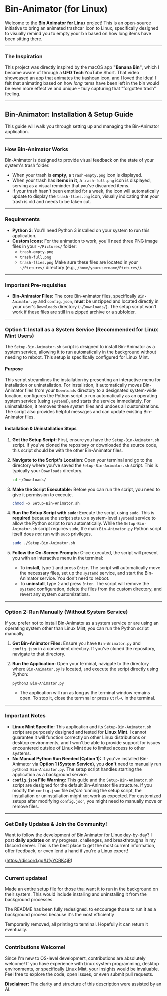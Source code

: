# Bin-Animator (for Linux)

Welcome to the **Bin Animator for Linux** project\! This is an open-source initiative to bring an animated trashcan icon to Linux, specifically designed to visually remind you to empty your bin based on how long items have been sitting there.

-----

### The Inspiration

This project was directly inspired by the macOS app **"Banana Bin"**, which I became aware of through a **UFD Tech** YouTube Short. That video showcased an app that animates the trashcan icon, and I loved the idea\! I felt that animating based on how *long* items have been left in the bin would be even more effective and unique – truly capturing that "forgotten trash" feeling.

-----

## Bin-Animator: Installation & Setup Guide

This guide will walk you through setting up and managing the Bin-Animator application.

-----

### How Bin-Animator Works

Bin-Animator is designed to provide visual feedback on the state of your system's trash folder.

  * When your trash is **empty**, a `trash-empty.png` icon is displayed.
  * When your trash has **items in it**, a `trash-full.png` icon is displayed, serving as a visual reminder that you've discarded items.
  * If your trash hasn't been emptied for a week, the icon will automatically update to display the `trash-flies.png` icon, visually indicating that your trash is old and needs to be taken out.

-----

### Requirements

  * **Python 3**: You'll need Python 3 installed on your system to run this application.
  * **Custom Icons**: For the animation to work, you'll need three PNG image files in your `~/Pictures/` folder:
      * `trash-empty.png`
      * `trash-full.png`
      * `trash-flies.png`
        Make sure these files are located in your `~/Pictures/` directory (e.g., `/home/yourusername/Pictures/`).

-----

### Important Pre-requisites

  * **Bin-Animator Files:** The core Bin-Animator files, specifically `Bin-Animator.py` and `config.json`, **must** be unzipped and located directly in your user's `Downloads` directory (`~/Downloads/`). The setup script won't work if these files are still in a zipped archive or a subfolder.

-----

### Option 1: Install as a System Service (Recommended for Linux Mint Users)

The `Setup-Bin-Animator.sh` script is designed to install Bin-Animator as a system service, allowing it to run automatically in the background without needing to reboot. This setup is specifically configured for Linux Mint.

#### Purpose

This script streamlines the installation by presenting an interactive menu for installation or uninstallation. For installation, it automatically moves Bin-Animator files from your `Downloads` directory to a designated system-wide location, configures the Python script to run automatically as an operating system service (using `systemd`), and starts the service immediately. For uninstallation, it removes these system files and undoes all customizations. The script also provides helpful messages and can update existing Bin-Animator files.

#### Installation & Uninstallation Steps

1.  **Get the Setup Script:**
    First, ensure you have the `Setup-Bin-Animator.sh` script. If you've cloned the repository or downloaded the source code, this script should be with the other Bin-Animator files.

2.  **Navigate to the Script's Location:**
    Open your terminal and go to the directory where you've saved the `Setup-Bin-Animator.sh` script. This is typically your `Downloads` directory.

    ```bash
    cd ~/Downloads/
    ```

3.  **Make the Script Executable:**
    Before you can run the script, you need to give it permission to execute.

    ```bash
    chmod +x Setup-Bin-Animator.sh
    ```

4.  **Run the Setup Script with `sudo`:**
    Execute the script using `sudo`. This is **required** because the script sets up a system-level `systemd` service to allow the Python script to run automatically. While the `Setup-Bin-Animator.sh` script requires `sudo`, the main `Bin-Animator.py` Python script itself does *not* run with `sudo` privileges.

    ```bash
    sudo ./Setup-Bin-Animator.sh
    ```

5.  **Follow the On-Screen Prompts:**
    Once executed, the script will present you with an interactive menu in the terminal:

      * To **install**, type `1` and press `Enter`. The script will automatically move the necessary files, set up the `systemd` service, and start the Bin-Animator service. You don't need to reboot.
      * To **uninstall**, type `2` and press `Enter`. The script will remove the `systemd` configuration, delete the files from the custom directory, and revert any system customizations.

-----

### Option 2: Run Manually (Without System Service)

If you prefer not to install Bin-Animator as a system service or are using an operating system other than Linux Mint, you can run the Python script manually.

1.  **Get Bin-Animator Files:**
    Ensure you have `Bin-Animator.py` and `config.json` in a convenient directory. If you've cloned the repository, navigate to that directory.

2.  **Run the Application:**
    Open your terminal, navigate to the directory where `Bin-Animator.py` is located, and execute the script directly using Python:

    ```bash
    python3 Bin-Animator.py
    ```

      * The application will run as long as the terminal window remains open. To stop it, close the terminal or press `Ctrl+C` in the terminal.

-----

### Important Notes

  * **Linux Mint Specific:** This application and its `Setup-Bin-Animator.sh` script are purposely designed and tested for **Linux Mint**. I cannot guarantee it will function correctly on other Linux distributions or desktop environments, and I won't be able to provide support for issues encountered outside of Linux Mint due to limited access to other systems.
  * **No Manual Python Run Needed (Option 1):** If you've installed Bin-Animator via **Option 1 (System Service)**, you **don't** need to manually run `python3 Bin-Animator.py`. The setup script handles starting the application as a background service.
  * **`config.json` File Warning:** This guide and the `Setup-Bin-Animator.sh` script are designed for the default Bin-Animator file structure. If you modify the `config.json` file *before* running the setup script, the installation or uninstallation might not work as expected. For customized setups after modifying `config.json`, you might need to manually move or remove files.

-----


### Get Daily Updates & Join the Community\!

Want to follow the development of Bin Animator for Linux day-by-day? I post **daily updates** on my progress, challenges, and breakthroughs in my Discord server. This is the best place to get the most current information, offer feedback, or even lend a hand if you're a Linux expert\!

(https://discord.gg/UfyYCRK4jR)

-----

### Current updates\!

Made an entire setup file for those that want it to run in the background on their system. This would include installing and uninstalling it from the background processes.

The README has been fully redesigned. to encourage those to run it as a background process because it's the most efficiently

Temporarily removed, all printing to terminal. Hopefully it can return it eventually.

-----

### Contributions Welcome\!

Since I'm new to OS-level development, contributions are absolutely welcome\! If you have experience with Linux system programming, desktop environments, or specifically Linux Mint, your insights would be invaluable. Feel free to explore the code, open issues, or even submit pull requests.

**Disclaimer:** The clarity and structure of this description were assisted by an AI.
